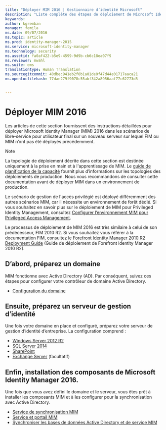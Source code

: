 ```yaml
---
title: "Déployer MIM 2016 | Gestionnaire d’identité Microsoft"
description: "Liste complète des étapes de déploiement de Microsoft Identity Manager 2016, de la préparation de l’environnement à la configuration des portails."
keywords: 
author: kgremban
manager: femila
ms.date: 09/07/2016
ms.topic: article
ms.prod: identity-manager-2015
ms.service: microsoft-identity-manager
ms.technology: security
ms.assetid: fa0af422-b5e9-4599-9d9b-cb6c18ea07f9
ms.reviewer: mwahl
ms.suite: ems
translationtype: Human Translation
ms.sourcegitcommit: 40dbec941eb2f0b1a01de0f47d44e01717aaca21
ms.openlocfilehash: 77dae279f9078c55abf342a8956aaf77c62773d5


---
```


# Déployer MIM 2016
Les articles de cette section fournissent des instructions détaillées pour déployer Microsoft Identity Manager (MIM) 2016 dans les scénarios de libre-service pour utilisateur final sur un nouveau serveur sur lequel FIM ou MIM n’ont pas été déployés précédemment.

> [!NOTE]
> La topologie de déploiement décrite dans cette section est destinée uniquement à la prise en main et à l'apprentissage de MIM.  Le [guide de planification de la capacité](/microsoft-identity-manager/plan-design/capacity-planning-guide) fournit plus d’informations sur les topologies des déploiements de production.  Nous vous recommandons de consulter cette documentation avant de déployer MIM dans un environnement de production.

Le scénario de gestion de l'accès privilégié est déployé différemment des autres scénarios MIM, car il nécessite un environnement de forêt dédié.  Si vous souhaitez en savoir plus sur le déploiement de MIM pour Privileged Identity Management, consultez [Configurer l’environnement MIM pour Privileged Access Management](/microsoft-identity-manager/pam/configuring-mim-environment-for-pam).

Le processus de déploiement de MIM 2016 est très similaire à celui de son prédécesseur, FIM 2010 R2. Si vous souhaitez vous référer à la documentation FIM, consultez le [Forefront Identity Manager 2010 R2 Deployment Guide](https://technet.microsoft.com/library/jj134310) (Guide de déploiement de Forefront Identity Manager 2010 R2).

## D’abord, préparez un domaine
MIM fonctionne avec Active Directory (AD). Par conséquent, suivez ces étapes pour configurer votre contrôleur de domaine Active Directory.
- [Configuration du domaine](preparing-domain.md)

## Ensuite, préparez un serveur de gestion d’identité
Une fois votre domaine en place et configuré, préparez votre serveur de gestion d’identité d’entreprise. La configuration comprend :
- [Windows Server 2012 R2](prepare-server-ws2012r2.md)
- [SQL Server 2014](prepare-server-sql2014.md)
- [SharePoint](prepare-server-sharepoint.md)
- [Exchange Server](prepare-server-exchange.md) (facultatif)

## Enfin, installation des composants de Microsoft Identity Manager 2016.
Une fois que vous avez défini le domaine et le serveur, vous êtes prêt à installer les composants MIM et à les configurer pour la synchronisation avec Active Directory.
- [Service de synchronisation MIM](install-mim-sync.md)
- [Service et portail MIM](install-mim-service-portal.md)
- [Synchroniser les bases de données Active Directory et de service MIM](install-mim-sync-ad-service.md)



<!--HONumber=Sep16_HO2-->


